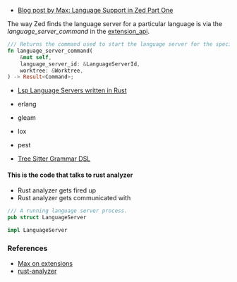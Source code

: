 
- [Blog post by Max: Language Support in Zed Part One](https://zed.dev/blog/language-extensions-part-1)

The way Zed finds the language server for a particular language is via the *language_server_command*
in the
[extension_api](https://github.com/zed-industries/zed/blob/main/crates/extension_api/src/extension_api.rs).

```rust
/// Returns the command used to start the language server for the specified language.
fn language_server_command(
    &mut self,
    language_server_id: &LanguageServerId,
    worktree: &Worktree,
) -> Result<Command>;
```

- [Lsp Language Servers written in Rust](https://microsoft.github.io/language-server-protocol/implementors/servers/)
- erlang
- gleam
- lox
- pest

- [Tree Sitter Grammar DSL](https://tree-sitter.github.io/tree-sitter/creating-parsers#the-grammar-dsl)

#### This is the code that talks to rust analyzer

- Rust analyzer gets fired up
- Rust analyzer gets communicated with

```rust
/// A running language server process.
pub struct LanguageServer

impl LanguageServer
```

### References
- [Max on extensions](./extension.md)
- [rust-analyzer](./rustanalyzer.md)
